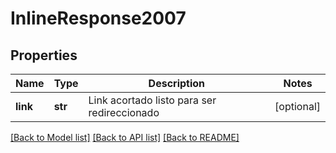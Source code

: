 # InlineResponse2007

## Properties
Name | Type | Description | Notes
------------ | ------------- | ------------- | -------------
**link** | **str** | Link acortado listo para ser redireccionado | [optional] 

[[Back to Model list]](../README.md#documentation-for-models) [[Back to API list]](../README.md#documentation-for-api-endpoints) [[Back to README]](../README.md)


